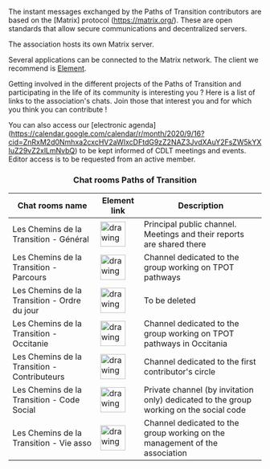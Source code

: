 The instant messages exchanged by the Paths of Transition contributors are based on the [Matrix] protocol (https://matrix.org/). These are open standards that allow secure communications and decentralized servers.

The association hosts its own Matrix server. 

Several applications can be connected to the Matrix network. The client we recommend is [Element](https://element.io/).

Getting involved in the different projects of the Paths of Transition and participating in the life of its community is interesting you ? Here is a list of links to the association's chats. Join those that interest you and for which you think you can contribute !

You can also access our [electronic agenda] (https://calendar.google.com/calendar/r/month/2020/9/16?cid=ZnRxM2d0Nmhxa2cxcHV2aWIxcDFtdG9zZ2NAZ3JvdXAuY2FsZW5kYXIuZ29vZ2xlLmNvbQ) to be kept informed of CDLT meetings and events. Editor access is to be requested from an active member.

### <center>Chat rooms Paths of Transition 


    
| Chat rooms name                             | Element link                                                                                                                                                                                         | Description                                                                               |
| --------------------------------------------- | ----------------------------------------------------------------------------------------------------------------------------------------------------------------------------------------------------- | ----------------------------------------------------------------------------------------- |
| Les Chemins de la Transition - Général        | [<img src="https://pad.lescommuns.org/uploads/upload_cf598cb48dbfa0cc9a3da4af6b2c21d7.png" alt="drawing" width="50"/>](https://app.element.io/#/room/#chemins-transition:matrix.virtual-assembly.org) | Principal public channel. Meetings and their reports are shared there                                                                    |
| Les Chemins de la Transition - Parcours       | [<img src="https://pad.lescommuns.org/uploads/upload_cf598cb48dbfa0cc9a3da4af6b2c21d7.png" alt="drawing" width="50"/>](https://app.element.io/#/room/#cdlt-lieux:matrix.virtual-assembly.org)         | Channel dedicated to the group working on TPOT pathways                                |
| Les  Chemins de la Transition - Ordre du jour | [<img src="https://pad.lescommuns.org/uploads/upload_cf598cb48dbfa0cc9a3da4af6b2c21d7.png" alt="drawing" width="50"/>](https://riot.im/app/#/room/!CSzJaFDsZRJQoaKvNm:matrix.org)                     | To be deleted                                         |
| Les Chemins de la Transition - Occitanie      | [<img src="https://pad.lescommuns.org/uploads/upload_cf598cb48dbfa0cc9a3da4af6b2c21d7.png" alt="drawing" width="50"/>](https://app.element.io/#/room/#cdlt-occitanie:matrix.virtual-assembly.org)     | Channel dedicated to the group working on TPOT pathways in Occitania                               |
| Les Chemins de la Transition - Contributeurs  | [<img src="https://pad.lescommuns.org/uploads/upload_cf598cb48dbfa0cc9a3da4af6b2c21d7.png" alt="drawing" width="50"/>](https://app.element.io/#/room/#cdlt-contributeurs:matrix.virtual-assembly.org) | Channel dedicated to the first contributor's circle                                           |
| Les Chemins de la Transition - Code Social    | [<img src="https://pad.lescommuns.org/uploads/upload_cf598cb48dbfa0cc9a3da4af6b2c21d7.png" alt="drawing" width="50"/>](https://riot.im/app/#/room/!CuBtJxKAOXGYRSymDN:matrix.org)                     | Private channel (by invitation only) dedicated to the group working on the social code |
| Les Chemins de la Transition - Vie asso       | [<img src="https://pad.lescommuns.org/uploads/upload_cf598cb48dbfa0cc9a3da4af6b2c21d7.png" alt="drawing" width="50"/>](https://app.element.io/#/room/#cdlt-vie-asso:matrix.virtual-assembly.org)      | Channel dedicated to the group working on the management of the association                                     | 
